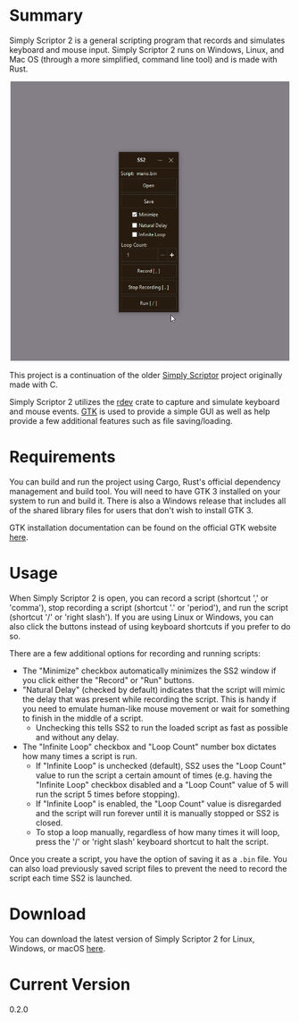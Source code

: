 # Summary
Simply Scriptor 2 is a general scripting program that records and simulates keyboard and mouse input. Simply Scriptor 2 runs on Windows, Linux, and Mac OS (through a more simplified, command line tool) and is made with Rust.

<p align="center">
    <img src="resource/simply-scriptor-2.gif" width="500" height="500" />
</p>

This project is a continuation of the older [Simply Scriptor](https://github.com/borfus/Simply-Scriptor) project originally made with C.

Simply Scriptor 2 utilizes the [rdev](https://crates.io/crates/rdev) crate to capture and simulate keyboard and mouse events. [GTK](https://crates.io/crates/gtk) is used to provide a simple GUI as well as help provide a few additional features such as file saving/loading.

# Requirements
You can build and run the project using Cargo, Rust's official dependency management and build tool. You will need to have GTK 3 installed on your system to run and build it. There is also a Windows release that includes all of the shared library files for users that don't wish to install GTK 3.

GTK installation documentation can be found on the official GTK website [here](https://www.gtk.org/docs/installations/).

# Usage
When Simply Scriptor 2 is open, you can record a script (shortcut ',' or 'comma'), stop recording a script (shortcut '.' or 'period'), and run the script (shortcut '/' or 'right slash'). If you are using Linux or Windows, you can also click the buttons instead of using keyboard shortcuts if you prefer to do so.

There are a few additional options for recording and running scripts:
- The "Minimize" checkbox automatically minimizes the SS2 window if you click either the "Record" or "Run" buttons.
- "Natural Delay" (checked by default) indicates that the script will mimic the delay that was present while recording the script. This is handy if you need to emulate human-like mouse movement or wait for something to finish in the middle of a script.
    - Unchecking this tells SS2 to run the loaded script as fast as possible and without any delay.
- The "Infinite Loop" checkbox and "Loop Count" number box dictates how many times a script is run.
    - If "Infinite Loop" is unchecked (default), SS2 uses the "Loop Count" value to run the script a certain amount of times (e.g. having the "Infinite Loop" checkbox disabled and a "Loop Count" value of 5 will run the script 5 times before stopping).
    - If "Infinite Loop" is enabled, the "Loop Count" value is disregarded and the script will run forever until it is manually stopped or SS2 is closed.
    - To stop a loop manually, regardless of how many times it will loop, press the '/' or 'right slash' keyboard shortcut to halt the script.

Once you create a script, you have the option of saving it as a `.bin` file. You can also load previously saved script files to prevent the need to record the script each time SS2 is launched.

# Download
You can download the latest version of Simply Scriptor 2 for Linux, Windows, or macOS [here](https://github.com/borfus/simply-scriptor-2/releases/tag/0.2.0).

# Current Version
0.2.0

